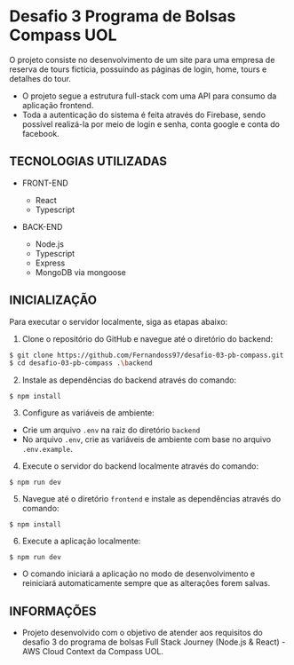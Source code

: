 # Desafio 3 Programa de Bolsas Compass UOL

O projeto consiste no desenvolvimento de um site para uma empresa de reserva de tours fictícia, possuindo as páginas de login, home, tours e detalhes do tour.

- O projeto segue a estrutura full-stack com uma API para consumo da aplicação frontend.
- Toda a autenticação do sistema é feita através do Firebase, sendo possível realizá-la por meio de login e senha, conta google e conta do facebook.

## TECNOLOGIAS UTILIZADAS

- FRONT-END

  - React
  - Typescript

- BACK-END
  - Node.js
  - Typescript
  - Express
  - MongoDB via mongoose

## INICIALIZAÇÃO

Para executar o servidor localmente, siga as etapas abaixo:

1. Clone o repositório do GitHub e navegue até o diretório do backend:

```bash
$ git clone https://github.com/Fernandoss97/desafio-03-pb-compass.git
$ cd desafio-03-pb-compass .\backend
```

2. Instale as dependências do backend através do comando:

```
$ npm install
```

3. Configure as variáveis ​​de ambiente:

- Crie um arquivo `.env` na raiz do diretório `backend`
- No arquivo `.env`, crie as variáveis de ambiente com base no arquivo `.env.example`.

4. Execute o servidor do backend localmente através do comando:

```
$ npm run dev
```

5. Navegue até o diretório `frontend` e instale as dependências através do comando:

```
$ npm install
```

6. Execute a aplicação localmente:

```
$ npm run dev
```

- O comando iniciará a aplicação no modo de desenvolvimento e reiniciará automaticamente sempre que as alterações forem salvas.

## INFORMAÇÕES

- Projeto desenvolvido com o objetivo de atender aos requisitos do desafio 3 do programa de bolsas Full Stack Journey (Node.js & React) - AWS Cloud Context da Compass UOL.
